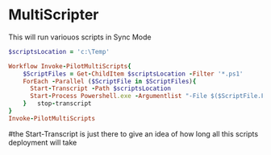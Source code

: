 # MultiScripter
This will run variouos scripts in Sync Mode

```` Ruby
$scriptsLocation = 'c:\Temp'

Workflow Invoke-PilotMultiScripts{
    $ScriptFiles = Get-ChildItem $scriptsLocation -Filter '*.ps1'
    ForEach -Parallel ($ScriptFile in $ScriptFiles){
      Start-Transcript -Path $scriptsLocation 
      Start-Process Powershell.exe -Argumentlist "-File $($ScriptFile.Fullname)"
    }   stop-transcript
}
Invoke-PilotMultiScripts
```` 

#the Start-Transcript is just there to give an idea of how long all this scripts deployment will take

